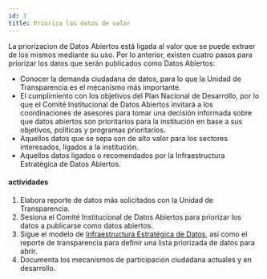 ```yaml
---
id: 3
title: Prioriza los datos de valor
---
```


La priorizacion de Datos Abiertos está ligada al valor que se puede extraer de los mismos mediante su uso. Por lo anterior, existen cuatro pasos para priorizar los datos que serán publicados como Datos Abiertos:

* Conocer la demanda ciudadana de datos, para lo que la Unidad de Transparencia es el mecanismo más importante.
* El cumplimiento con los objetivos del Plan Nacional de Desarrollo, por lo que el Comité Institucional de Datos Abiertos invitará a los coordinaciones de asesores para tomar una decisión informada sobre que datos abiertos son prioritarios para la institución en base a sus objetivos, políticas y programas prioritarios.
* Aquellos datos que se sepa son de alto valor para los sectores interesados, ligados a la institución.
* Aquellos datos ligados o recomendados por la Infraestructura Estratégica de Datos Abiertos.

#### actividades
1. Elabora reporte de datos más solicitados con la Unidad de
   Transparencia.
2. Sesiona el Comité Institucional de Datos Abiertos para priorizar los
   datos a publicarse como datos abiertos.
3. Sigue el modelo de [Infraestructura Estratégica de Datos](#), así como el reporte de transparencia para definir una lista priorizada de datos para abrir.
4. Documenta los mecanismos de participación ciudadana actuales y en
   desarrollo.


